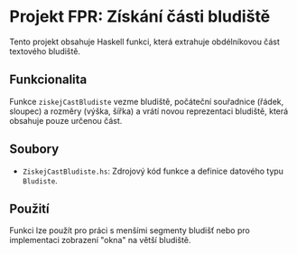 # Projekt FPR: Získání části bludiště

Tento projekt obsahuje Haskell funkci, která extrahuje obdélníkovou část textového bludiště.

## Funkcionalita

Funkce `ziskejCastBludiste` vezme bludiště, počáteční souřadnice (řádek, sloupec) a rozměry (výška, šířka) a vrátí novou reprezentaci bludiště, která obsahuje pouze určenou část.

## Soubory

*   `ZiskejCastBludiste.hs`: Zdrojový kód funkce a definice datového typu `Bludiste`.

## Použití

Funkci lze použít pro práci s menšími segmenty bludišť nebo pro implementaci zobrazení "okna" na větší bludiště.
